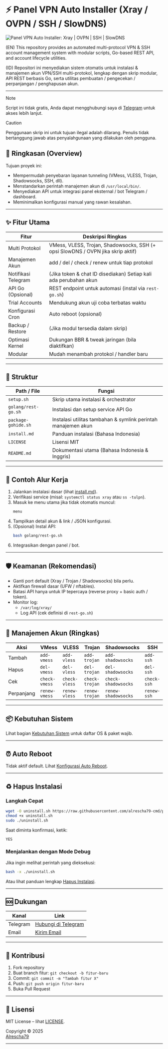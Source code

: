 # ⚡ Panel VPN Auto Installer (Xray / OVPN / SSH / SlowDNS)

![Panel VPN Auto Installer: Xray | OVPN | SSH | SlowDNS](https://readme-typing-svg.demolab.com?font=Capriola&size=40&duration=4000&pause=450&color=F70069&background=FFFFAA00&center=true&random=false&width=600&height=100&lines=Panel+VPN+Auto+Installer;Xray+%7C+OVPN+%7C+SSH+%7C+SlowDNS;by+Alrescha79)

(EN) This repository provides an automated multi-protocol VPN & SSH account management system with modular scripts, Go-based REST API, and account lifecycle utilities.

(ID) Repositori ini menyediakan sistem otomatis untuk instalasi & manajemen akun VPN/SSH multi-protokol, lengkap dengan skrip modular, API REST berbasis Go, serta utilitas pembuatan / pengecekan / perpanjangan / penghapusan akun.

---

> [!NOTE]  
> Script ini tidak gratis, Anda dapat mengghubungi saya di [Telegram](https://t.me/Alrescha79) untuk akses lebih lanjut.

> [!CAUTION]
> Penggunaan skrip ini untuk tujuan ilegal adalah dilarang. Penulis tidak bertanggung jawab atas penyalahgunaan yang dilakukan oleh pengguna.

## 🧭 Ringkasan (Overview)

Tujuan proyek ini:

- Mempermudah penyebaran layanan tunneling (VMess, VLESS, Trojan, Shadowsocks, SSH, dll).
- Menstandarkan perintah manajemen akun di `/usr/local/bin/`.
- Menyediakan API untuk integrasi panel eksternal / bot Telegram / dashboard.
- Meminimalkan konfigurasi manual yang rawan kesalahan.

---

## ✨ Fitur Utama

| Fitur | Deskripsi Ringkas |
|-------|-------------------|
| Multi Protokol | VMess, VLESS, Trojan, Shadowsocks, SSH (+ opsi SlowDNS / OVPN jika skrip aktif) |
| Manajemen Akun | add / del / check / renew untuk tiap protokol |
| Notifikasi Telegram | (Jika token & chat ID disediakan) Setiap kali ada perubahan akun |
| API Go (Opsional) | REST endpoint untuk automasi (instal via `rest-go.sh`) |
| Trial Accounts | Mendukung akun uji coba terbatas waktu |
| Konfigurasi Cron | Auto reboot (opsional) |
| Backup / Restore | (Jika modul tersedia dalam skrip) |
| Optimasi Kernel | Dukungan BBR & tweak jaringan (bila diaktifkan) |
| Modular | Mudah menambah protokol / handler baru |

---

## 📂 Struktur

| Path / File | Fungsi |
|-------------|--------|
| `setup.sh` | Skrip utama instalasi & orchestrator |
| `golang/rest-go.sh` | Instalasi dan setup service API Go |
| `package-gohide.sh` | Instalasi utilitas tambahan & symlink perintah manajemen akun |
| `install.md` | Panduan instalasi (Bahasa Indonesia) |
| `LICENSE` | Lisensi MIT |
| `README.md` | Dokumentasi utama (Bahasa Indonesia & Inggris) |

---

## 🧪 Contoh Alur Kerja

1. Jalankan instalasi dasar (lihat [install.md](./install.md)).
2. Verifikasi service (misal: `systemctl status xray` atau `ss -tulpn`).
3. Masuk ke menu utama jika tidak otomatis muncul:
   ```bash
   menu
   ```
4. Tampilkan detail akun & link / JSON konfigurasi.
5. (Opsional) Instal API:
   ```bash
   bash golang/rest-go.sh
   ```
6. Integrasikan dengan panel / bot.

---

## 🛡️ Keamanan (Rekomendasi)

- Ganti port default (Xray / Trojan / Shadowsocks) bila perlu.
- Aktifkan firewall dasar (UFW / nftables).
- Batasi API hanya untuk IP tepercaya (reverse proxy + basic auth / token).
- Monitor log:
  - `/var/log/xray/`
  - Log API (cek definisi di `rest-go.sh`)

---

## 🔌 Manajemen Akun (Ringkas)

| Aksi | VMess | VLESS | Trojan | Shadowsocks | SSH |
|------|-------|-------|--------|-------------|-----|
| Tambah | `add-vmess` | `add-vless` | `add-trojan` | `add-shadowsocks` | `add-ssh` |
| Hapus | `del-vmess` | `del-vless` | `del-trojan` | `del-shadowsocks` | `del-ssh` |
| Cek | `check-vmess` | `check-vless` | `check-trojan` | `check-shadowsocks` | `check-ssh` |
| Perpanjang | `renew-vmess` | `renew-vless` | `renew-trojan` | `renew-shadowsocks` | `renew-ssh` |

---

## 📦 Kebutuhan Sistem

Lihat bagian [Kebutuhan Sistem](./install.md#️-kebutuhan-sistem) untuk daftar OS & paket wajib.

---

## ⏰ Auto Reboot

Tidak aktif default. Lihat [Konfigurasi Auto Reboot](./install.md#-konfigurasi-auto-reboot).

---

## ♻️ Hapus Instalasi

### Langkah Cepat

```bash
wget -O uninstall.sh https://raw.githubusercontent.com/alrescha79-cmd/panel-auto/refs/heads/main/uninstall.sh
chmod +x uninstall.sh
sudo ./uninstall.sh
```

Saat diminta konfirmasi, ketik:
```
YES
```

### Menjalankan dengan Mode Debug
Jika ingin melihat perintah yang dieksekusi:
```bash
bash -x ./uninstall.sh
```

Atau lihat panduan lengkap [Hapus Instalasi](./uninstall.md).

---

## 🆘 Dukungan

| Kanal | Link |
|-------|------|
| Telegram | [Hubungi di Telegram](https://t.me/Alrescha79) |
| Email | [Kirim Email](mailto:anggun@cakson.my.id) |

---

## 🤝 Kontribusi

1. Fork repository
2. Buat branch fitur: `git checkout -b fitur-baru`
3. Commit: `git commit -m "Tambah fitur X"`
4. Push: `git push origin fitur-baru`
5. Buka Pull Request

---

## 📜 Lisensi

MIT License – lihat [LICENSE](./LICENSE).

Copyright © 2025  
[Alrescha79](https://github.com/alrescha79-cmd)

---
